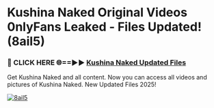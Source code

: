 # Kushina Naked Original Videos 0nlyFans Leaked - Files Updated! (8ail5)

<h3>🔴 CLICK HERE 🌐==►► <a href="https://tinyurl.com/yckcrads" rel="nofollow">Kushina Naked Updated Files</a></h3>

Get Kushina Naked and all content. Now you can access all videos and pictures of Kushina Naked. New Updated Files 2025!

[![8ail5](https://i.imgur.com/hpKpOFt.gif)](https://tinyurl.com/yckcrads)
